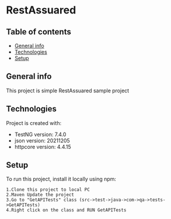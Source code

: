 # RestAssuared

## Table of contents
* [General info](#general-info)
* [Technologies](#technologies)
* [Setup](#setup)

## General info
This project is simple RestAssuared sample project
	
## Technologies
Project is created with:
* TestNG version: 7.4.0
* json version: 20211205
* httpcore version: 4.4.15
	
## Setup
To run this project, install it locally using npm:

```
1.Clone this project to local PC
2.Maven Update the project
3.Go to "GetAPITests" class (src->test->java->com->qa->tests->GetAPITests)
4.Right click on the class and RUN GetAPITests
```
